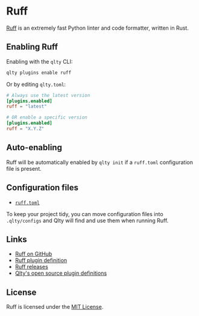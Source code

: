 # Ruff

[Ruff](https://github.com/astral-sh/ruff) is an extremely fast Python linter and code formatter, written in Rust.

## Enabling Ruff

Enabling with the `qlty` CLI:

```bash
qlty plugins enable ruff
```

Or by editing `qlty.toml`:

```toml
# Always use the latest version
[plugins.enabled]
ruff = "latest"

# OR enable a specific version
[plugins.enabled]
ruff = "X.Y.Z"
```

## Auto-enabling

Ruff will be automatically enabled by `qlty init` if a `ruff.toml` configuration file is present.

## Configuration files

- [`ruff.toml`](https://github.com/astral-sh/ruff?tab=readme-ov-file#configuration)

To keep your project tidy, you can move configuration files into `.qlty/configs` and Qlty will find and use them when running Ruff.

## Links

- [Ruff on GitHub](https://github.com/astral-sh/ruff)
- [Ruff plugin definition](https://github.com/qltysh/qlty/tree/main/plugins/linters/ruff)
- [Ruff releases](https://github.com/astral-sh/ruff/releases)
- [Qlty's open source plugin definitions](https://github.com/qltysh/qlty/tree/main/plugins/linters)

## License

Ruff is licensed under the [MIT License](https://github.com/astral-sh/ruff/blob/main/LICENSE).
